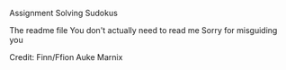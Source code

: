 Assignment Solving Sudokus 

The readme file
You don't actually need to read me
Sorry for misguiding you

Credit:
Finn/Ffion
Auke
Marnix

